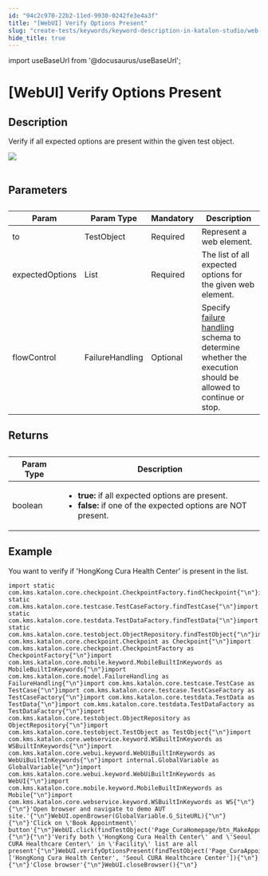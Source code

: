 ```yaml
---
id: "94c2c970-22b2-11ed-9930-0242fe3e4a3f"
title: "[WebUI] Verify Options Present"
slug: "create-tests/keywords/keyword-description-in-katalon-studio/web-ui-keywords/webui-verify-options-present"
hide_title: true
---
```

import useBaseUrl from '@docusaurus/useBaseUrl';


# <a id="id_0" class="anchor_top_offset"/><a id="ariaid-title1" class="anchor_top_offset"/>[WebUI] Verify Options Present


## <a id="id_0__id_1" class="anchor_top_offset"/>Description

              
<p xmlns="http://www.w3.org/1999/xhtml" className="p">Verify if all expected options are present within the given test   object.</p> 
      
<p xmlns="http://www.w3.org/1999/xhtml" className="p">   <img className="image" src={useBaseUrl("https://github.com/katalon-studio/docs-images/raw/master/katalon-studio/docs/webui-verify-options-present/label.jpg")} /><br /><br /> </p> 
      

## <a id="id_0__id_2" class="anchor_top_offset"/>Parameters

              
<table xmlns="http://www.w3.org/1999/xhtml" className="table anchor_top_offset" id="id_0__0307b6e1-e618-4806-a2a9-f5c32ee45649"><caption /><thead className="thead"><tr className><th className="entry anchor_top_offset" id="id_0__0307b6e1-e618-4806-a2a9-f5c32ee45649__entry__1">Param</th><th className="entry anchor_top_offset" id="id_0__0307b6e1-e618-4806-a2a9-f5c32ee45649__entry__2">Param Type</th><th className="entry anchor_top_offset" id="id_0__0307b6e1-e618-4806-a2a9-f5c32ee45649__entry__3">Mandatory</th><th className="entry anchor_top_offset" id="id_0__0307b6e1-e618-4806-a2a9-f5c32ee45649__entry__4">Description</th></tr></thead><tbody className="tbody"><tr className><td className="entry" headers="id_0__0307b6e1-e618-4806-a2a9-f5c32ee45649__entry__1 id_0__0307b6e1-e618-4806-a2a9-f5c32ee45649__entry__2 id_0__0307b6e1-e618-4806-a2a9-f5c32ee45649__entry__3 id_0__0307b6e1-e618-4806-a2a9-f5c32ee45649__entry__4 ">to</td><td className="entry" headers="id_0__0307b6e1-e618-4806-a2a9-f5c32ee45649__entry__1 id_0__0307b6e1-e618-4806-a2a9-f5c32ee45649__entry__2 id_0__0307b6e1-e618-4806-a2a9-f5c32ee45649__entry__3 id_0__0307b6e1-e618-4806-a2a9-f5c32ee45649__entry__4 ">TestObject</td><td className="entry" headers="id_0__0307b6e1-e618-4806-a2a9-f5c32ee45649__entry__1 id_0__0307b6e1-e618-4806-a2a9-f5c32ee45649__entry__2 id_0__0307b6e1-e618-4806-a2a9-f5c32ee45649__entry__3 id_0__0307b6e1-e618-4806-a2a9-f5c32ee45649__entry__4 ">Required</td><td className="entry" headers="id_0__0307b6e1-e618-4806-a2a9-f5c32ee45649__entry__1 id_0__0307b6e1-e618-4806-a2a9-f5c32ee45649__entry__2 id_0__0307b6e1-e618-4806-a2a9-f5c32ee45649__entry__3 id_0__0307b6e1-e618-4806-a2a9-f5c32ee45649__entry__4 ">Represent a web element.</td></tr><tr className><td className="entry" headers="id_0__0307b6e1-e618-4806-a2a9-f5c32ee45649__entry__1 id_0__0307b6e1-e618-4806-a2a9-f5c32ee45649__entry__2 id_0__0307b6e1-e618-4806-a2a9-f5c32ee45649__entry__3 id_0__0307b6e1-e618-4806-a2a9-f5c32ee45649__entry__4 ">expectedOptions</td><td className="entry" headers="id_0__0307b6e1-e618-4806-a2a9-f5c32ee45649__entry__1 id_0__0307b6e1-e618-4806-a2a9-f5c32ee45649__entry__2 id_0__0307b6e1-e618-4806-a2a9-f5c32ee45649__entry__3 id_0__0307b6e1-e618-4806-a2a9-f5c32ee45649__entry__4 ">List</td><td className="entry" headers="id_0__0307b6e1-e618-4806-a2a9-f5c32ee45649__entry__1 id_0__0307b6e1-e618-4806-a2a9-f5c32ee45649__entry__2 id_0__0307b6e1-e618-4806-a2a9-f5c32ee45649__entry__3 id_0__0307b6e1-e618-4806-a2a9-f5c32ee45649__entry__4 ">Required</td><td className="entry" headers="id_0__0307b6e1-e618-4806-a2a9-f5c32ee45649__entry__1 id_0__0307b6e1-e618-4806-a2a9-f5c32ee45649__entry__2 id_0__0307b6e1-e618-4806-a2a9-f5c32ee45649__entry__3 id_0__0307b6e1-e618-4806-a2a9-f5c32ee45649__entry__4 ">The list of all expected options for the given web         element.</td></tr><tr className><td className="entry" headers="id_0__0307b6e1-e618-4806-a2a9-f5c32ee45649__entry__1 id_0__0307b6e1-e618-4806-a2a9-f5c32ee45649__entry__2 id_0__0307b6e1-e618-4806-a2a9-f5c32ee45649__entry__3 id_0__0307b6e1-e618-4806-a2a9-f5c32ee45649__entry__4 ">flowControl</td><td className="entry" headers="id_0__0307b6e1-e618-4806-a2a9-f5c32ee45649__entry__1 id_0__0307b6e1-e618-4806-a2a9-f5c32ee45649__entry__2 id_0__0307b6e1-e618-4806-a2a9-f5c32ee45649__entry__3 id_0__0307b6e1-e618-4806-a2a9-f5c32ee45649__entry__4 ">FailureHandling</td><td className="entry" headers="id_0__0307b6e1-e618-4806-a2a9-f5c32ee45649__entry__1 id_0__0307b6e1-e618-4806-a2a9-f5c32ee45649__entry__2 id_0__0307b6e1-e618-4806-a2a9-f5c32ee45649__entry__3 id_0__0307b6e1-e618-4806-a2a9-f5c32ee45649__entry__4 ">Optional</td><td className="entry" headers="id_0__0307b6e1-e618-4806-a2a9-f5c32ee45649__entry__1 id_0__0307b6e1-e618-4806-a2a9-f5c32ee45649__entry__2 id_0__0307b6e1-e618-4806-a2a9-f5c32ee45649__entry__3 id_0__0307b6e1-e618-4806-a2a9-f5c32ee45649__entry__4 ">Specify <a className="xref" href="/maintain/configure-failure-handling-settings-in-katalon-studio">failure handling</a> schema to         determine whether the execution should be allowed to continue or         stop.</td></tr></tbody></table> 
      

## <a id="id_0__id_3" class="anchor_top_offset"/>Returns

              
<table xmlns="http://www.w3.org/1999/xhtml" className="table anchor_top_offset" id="id_0__af15c3c1-814b-4fb5-9f32-e88f8c1d0e1f"><caption /><thead className="thead"><tr className><th className="entry anchor_top_offset" id="id_0__af15c3c1-814b-4fb5-9f32-e88f8c1d0e1f__entry__1">Param Type</th><th className="entry anchor_top_offset" id="id_0__af15c3c1-814b-4fb5-9f32-e88f8c1d0e1f__entry__2">Description</th></tr></thead><tbody className="tbody"><tr className><td className="entry" headers="id_0__af15c3c1-814b-4fb5-9f32-e88f8c1d0e1f__entry__1 id_0__af15c3c1-814b-4fb5-9f32-e88f8c1d0e1f__entry__2 ">boolean</td><td className="entry" headers="id_0__af15c3c1-814b-4fb5-9f32-e88f8c1d0e1f__entry__1 id_0__af15c3c1-814b-4fb5-9f32-e88f8c1d0e1f__entry__2 ">         <ul className="ul"><li className="li">             <strong className="ph b">true:</strong> if all expected options are             present.</li><li className="li">             <strong className="ph b">false:</strong> if one of the expected options are             NOT present.</li></ul>       </td></tr></tbody></table> 
      

## <a id="id_0__id_4" class="anchor_top_offset"/>Example

              
<p xmlns="http://www.w3.org/1999/xhtml" className="p">You want to verify if 'HongKong Cura Health Center' is present   in the list.</p> 
              
<pre xmlns="http://www.w3.org/1999/xhtml" className="pre codeblock"><code>import static com.kms.katalon.core.checkpoint.CheckpointFactory.findCheckpoint{"\n"}import static com.kms.katalon.core.testcase.TestCaseFactory.findTestCase{"\n"}import static com.kms.katalon.core.testdata.TestDataFactory.findTestData{"\n"}import static com.kms.katalon.core.testobject.ObjectRepository.findTestObject{"\n"}import com.kms.katalon.core.checkpoint.Checkpoint as Checkpoint{"\n"}import com.kms.katalon.core.checkpoint.CheckpointFactory as CheckpointFactory{"\n"}import com.kms.katalon.core.mobile.keyword.MobileBuiltInKeywords as MobileBuiltInKeywords{"\n"}import com.kms.katalon.core.model.FailureHandling as FailureHandling{"\n"}import com.kms.katalon.core.testcase.TestCase as TestCase{"\n"}import com.kms.katalon.core.testcase.TestCaseFactory as TestCaseFactory{"\n"}import com.kms.katalon.core.testdata.TestData as TestData{"\n"}import com.kms.katalon.core.testdata.TestDataFactory as TestDataFactory{"\n"}import com.kms.katalon.core.testobject.ObjectRepository as ObjectRepository{"\n"}import com.kms.katalon.core.testobject.TestObject as TestObject{"\n"}import com.kms.katalon.core.webservice.keyword.WSBuiltInKeywords as WSBuiltInKeywords{"\n"}import com.kms.katalon.core.webui.keyword.WebUiBuiltInKeywords as WebUiBuiltInKeywords{"\n"}import internal.GlobalVariable as GlobalVariable{"\n"}import com.kms.katalon.core.webui.keyword.WebUiBuiltInKeywords as WebUI{"\n"}import com.kms.katalon.core.mobile.keyword.MobileBuiltInKeywords as Mobile{"\n"}import com.kms.katalon.core.webservice.keyword.WSBuiltInKeywords as WS{"\n"}{"\n"}'Open browser and navigate to demo AUT site.'{"\n"}WebUI.openBrowser(GlobalVariable.G_SiteURL){"\n"}{"\n"}'Click on \'Book Appointment\' button'{"\n"}WebUI.click(findTestObject('Page_CuraHomepage/btn_MakeAppointment')){"\n"}{"\n"}'Verify both \'HongKong Cura Health Center\' and \'Seoul CURA Healthcare Center\' in \'Facility\' list are all present'{"\n"}WebUI.verifyOptionsPresent(findTestObject('Page_CuraAppointment/lst_Facility'), ['HongKong Cura Health Center', 'Seoul CURA Healthcare Center']){"\n"}{"\n"}'Close browser'{"\n"}WebUI.closeBrowser(){"\n"}</code></pre> 
            
